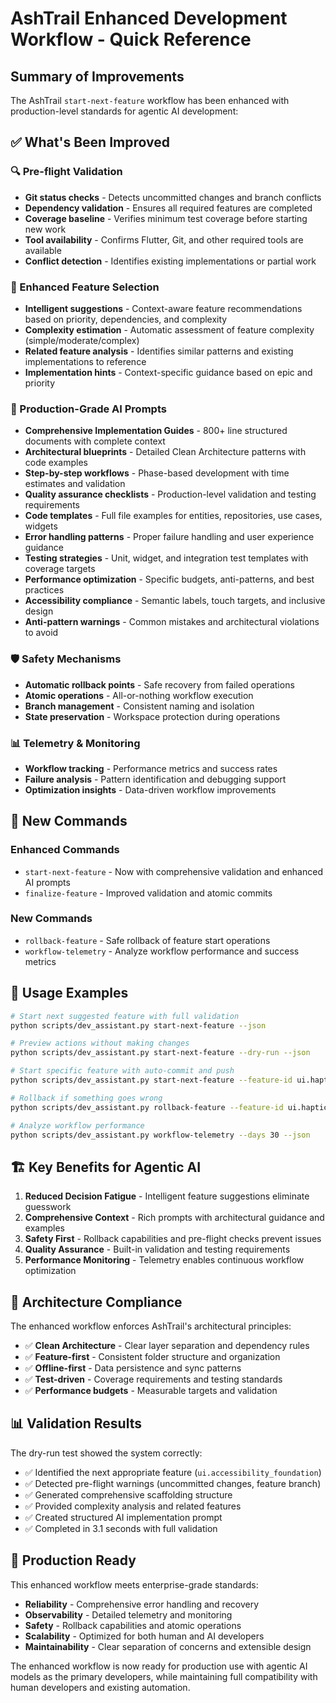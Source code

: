 # AshTrail Enhanced Development Workflow - Quick Reference

## Summary of Improvements

The AshTrail `start-next-feature` workflow has been enhanced with production-level standards for agentic AI development:

## ✅ What's Been Improved

### 🔍 Pre-flight Validation
- **Git status checks** - Detects uncommitted changes and branch conflicts
- **Dependency validation** - Ensures all required features are completed
- **Coverage baseline** - Verifies minimum test coverage before starting new work
- **Tool availability** - Confirms Flutter, Git, and other required tools are available
- **Conflict detection** - Identifies existing implementations or partial work

### 🎯 Enhanced Feature Selection
- **Intelligent suggestions** - Context-aware feature recommendations based on priority, dependencies, and complexity
- **Complexity estimation** - Automatic assessment of feature complexity (simple/moderate/complex)
- **Related feature analysis** - Identifies similar patterns and existing implementations to reference
- **Implementation hints** - Context-specific guidance based on epic and priority

### 🤖 Production-Grade AI Prompts
- **Comprehensive Implementation Guides** - 800+ line structured documents with complete context
- **Architectural blueprints** - Detailed Clean Architecture patterns with code examples
- **Step-by-step workflows** - Phase-based development with time estimates and validation
- **Quality assurance checklists** - Production-level validation and testing requirements  
- **Code templates** - Full file examples for entities, repositories, use cases, widgets
- **Error handling patterns** - Proper failure handling and user experience guidance
- **Testing strategies** - Unit, widget, and integration test templates with coverage targets
- **Performance optimization** - Specific budgets, anti-patterns, and best practices
- **Accessibility compliance** - Semantic labels, touch targets, and inclusive design
- **Anti-pattern warnings** - Common mistakes and architectural violations to avoid

### 🛡️ Safety Mechanisms
- **Automatic rollback points** - Safe recovery from failed operations
- **Atomic operations** - All-or-nothing workflow execution
- **Branch management** - Consistent naming and isolation
- **State preservation** - Workspace protection during operations

### 📊 Telemetry & Monitoring
- **Workflow tracking** - Performance metrics and success rates
- **Failure analysis** - Pattern identification and debugging support
- **Optimization insights** - Data-driven workflow improvements

## 🚀 New Commands

### Enhanced Commands
- `start-next-feature` - Now with comprehensive validation and enhanced AI prompts
- `finalize-feature` - Improved validation and atomic commits

### New Commands
- `rollback-feature` - Safe rollback of feature start operations
- `workflow-telemetry` - Analyze workflow performance and success metrics

## 📝 Usage Examples

```bash
# Start next suggested feature with full validation
python scripts/dev_assistant.py start-next-feature --json

# Preview actions without making changes
python scripts/dev_assistant.py start-next-feature --dry-run --json

# Start specific feature with auto-commit and push
python scripts/dev_assistant.py start-next-feature --feature-id ui.haptics_baseline --auto-commit --push --json

# Rollback if something goes wrong
python scripts/dev_assistant.py rollback-feature --feature-id ui.haptics_baseline --json

# Analyze workflow performance
python scripts/dev_assistant.py workflow-telemetry --days 30 --json
```

## 🏗️ Key Benefits for Agentic AI

1. **Reduced Decision Fatigue** - Intelligent feature suggestions eliminate guesswork
2. **Comprehensive Context** - Rich prompts with architectural guidance and examples
3. **Safety First** - Rollback capabilities and pre-flight checks prevent issues
4. **Quality Assurance** - Built-in validation and testing requirements
5. **Performance Monitoring** - Telemetry enables continuous workflow optimization

## 🔧 Architecture Compliance

The enhanced workflow enforces AshTrail's architectural principles:

- ✅ **Clean Architecture** - Clear layer separation and dependency rules
- ✅ **Feature-first** - Consistent folder structure and organization
- ✅ **Offline-first** - Data persistence and sync patterns
- ✅ **Test-driven** - Coverage requirements and testing standards
- ✅ **Performance budgets** - Measurable targets and validation

## 📊 Validation Results

The dry-run test showed the system correctly:
- ✅ Identified the next appropriate feature (`ui.accessibility_foundation`)
- ✅ Detected pre-flight warnings (uncommitted changes, feature branch)
- ✅ Generated comprehensive scaffolding structure
- ✅ Provided complexity analysis and related features
- ✅ Created structured AI implementation prompt
- ✅ Completed in 3.1 seconds with full validation

## 🎯 Production Ready

This enhanced workflow meets enterprise-grade standards:

- **Reliability** - Comprehensive error handling and recovery
- **Observability** - Detailed telemetry and monitoring
- **Safety** - Rollback capabilities and atomic operations  
- **Scalability** - Optimized for both human and AI developers
- **Maintainability** - Clear separation of concerns and extensible design

The enhanced workflow is now ready for production use with agentic AI models as the primary developers, while maintaining full compatibility with human developers and existing automation.